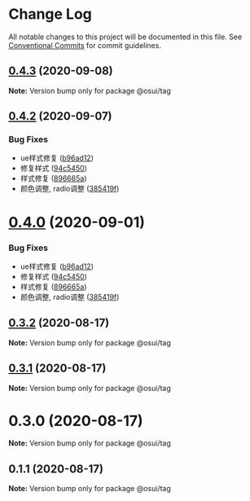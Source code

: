 # Change Log

All notable changes to this project will be documented in this file.
See [Conventional Commits](https://conventionalcommits.org) for commit guidelines.

## [0.4.3](https://gitee.com/gitee-fe/osui/tree/master/compare/@osui/tag@0.4.2...@osui/tag@0.4.3) (2020-09-08)

**Note:** Version bump only for package @osui/tag





## [0.4.2](https://gitee.com/gitee-fe/osui/tree/master/compare/@osui/tag@0.3.2...@osui/tag@0.4.2) (2020-09-07)


### Bug Fixes

* ue样式修复 ([b96ad12](https://gitee.com/gitee-fe/osui/tree/master/commits/b96ad1267689dd649f0a8bf82bedcbeff7e60983))
* 修复样式 ([94c5450](https://gitee.com/gitee-fe/osui/tree/master/commits/94c545078c2b4c05dee48b880f32bed2d11459ea))
* 样式修复 ([896665a](https://gitee.com/gitee-fe/osui/tree/master/commits/896665a45f52be9a2896157f20125f8a77809e34))
* 颜色调整, radio调整 ([385419f](https://gitee.com/gitee-fe/osui/tree/master/commits/385419f7bad6483fcef158f6afce33b846d084b9))





# [0.4.0](https://gitee.com/gitee-fe/osui/tree/master/compare/@osui/tag@0.3.2...@osui/tag@0.4.0) (2020-09-01)


### Bug Fixes

* ue样式修复 ([b96ad12](https://gitee.com/gitee-fe/osui/tree/master/commits/b96ad1267689dd649f0a8bf82bedcbeff7e60983))
* 修复样式 ([94c5450](https://gitee.com/gitee-fe/osui/tree/master/commits/94c545078c2b4c05dee48b880f32bed2d11459ea))
* 样式修复 ([896665a](https://gitee.com/gitee-fe/osui/tree/master/commits/896665a45f52be9a2896157f20125f8a77809e34))
* 颜色调整, radio调整 ([385419f](https://gitee.com/gitee-fe/osui/tree/master/commits/385419f7bad6483fcef158f6afce33b846d084b9))





## [0.3.2](https://gitee.com/gitee-fe/osui/tree/master/compare/@osui/tag@0.3.1...@osui/tag@0.3.2) (2020-08-17)

**Note:** Version bump only for package @osui/tag





## [0.3.1](https://gitee.com/gitee-fe/osui/tree/master/compare/@osui/tag@0.3.0...@osui/tag@0.3.1) (2020-08-17)

**Note:** Version bump only for package @osui/tag





# 0.3.0 (2020-08-17)

**Note:** Version bump only for package @osui/tag





## 0.1.1 (2020-08-17)

**Note:** Version bump only for package @osui/tag
